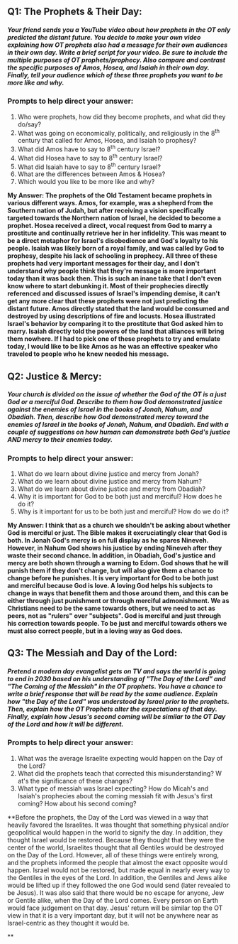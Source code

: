 ## Q1: The Prophets & Their Day: 

##### Your friend sends you a YouTube video about how prophets in the OT only predicted the distant future. You decide to make your own video explaining how OT prophets also had a message for their own audiences in their own day. Write a brief script for your video. Be sure to include the multiple purposes of OT prophets/prophecy. Also compare and contrast the specific purposes of Amos, Hosea, and Isaiah in their own day. Finally, tell your audience which of these three prophets you want to be more like and why. 

### Prompts to help direct your answer: 

1. Who were prophets, how did they become prophets, and what did they do/say?
2. What was going on economically, politically, and religiously in the 8<sup>th</sup> century that called for Amos, Hosea, and Isaiah to prophesy? 
3. What did Amos have to say to 8<sup>th</sup> century Israel? 
4. What did Hosea have to say to 8<sup>th</sup> century Israel? 
5. What did Isaiah have to say to 8<sup>th</sup> century Israel? 
6. What are the differences between Amos & Hosea? 
7. Which would you like to be more like and why? 

**My Answer: The prophets of the Old Testament became prophets in various different ways. Amos, for example, was a shepherd from the Southern nation of Judah, but after receiving a vision specifically targeted towards the Northern nation of Israel, he decided to become a prophet. Hosea received a direct, vocal request from God to marry a prostitute and continually retrieve her in her infidelity. This was meant to be a direct metaphor for Israel's disobedience and God's loyalty to his people. Isaiah was likely born of a royal family, and was called by God to prophesy, despite his lack of schooling in prophecy. All three of these prophets had very important messages for their day, and I don't understand why people think that they're message is more important today than it was back then. This is such an inane take that I don't even know where to start debunking it. Most of their prophecies directly referenced and discussed issues of Israel's impending demise, it can't get any more clear that these prophets were not just predicting the distant future. Amos directly stated that the land would be consumed and destroyed by using descriptions of fire and locusts. Hosea illustrated Israel's behavior by comparing it to the prostitute that God asked him to marry. Isaiah directly told the powers of the land that alliances will bring them nowhere. If I had to pick one of these prophets to try and emulate today, I would like to be like Amos as he was an effective speaker who traveled to people who he knew needed his message.**

## Q2: Justice & Mercy:

##### Your church is divided on the issue of whether the God of the OT is a just God or a merciful God. Describe to them how God demonstrated justice against the enemies of Israel in the books of Jonah, Nahum, and Obadiah. Then, describe how God demonstrated mercy toward the enemies of Israel in the books of Jonah, Nahum, and Obadiah. End with a couple of suggestions on how human can demonstrate both God's justice AND mercy to their enemies today. 

### Prompts to help direct your answer: 

1. What do we learn about divine justice and mercy from Jonah? 
2. What do we learn about divine justice and mercy from Nahum? 
3. What do we learn about divine justice and mercy from Obadiah? 
4. Why it is important for God to be both just and merciful? How does he do it? 
5. Why is it important for us to be both just and merciful? How do we do it? 

**My Answer: I think that as a church we shouldn't be asking about whether God is merciful or just. The Bible makes it excruciatingly clear that God is both. In Jonah God's mercy is on full display as he spares Nineveh. However, in Nahum God shows his justice by ending Nineveh after they waste their second chance. In addition, in Obadiah, God's justice and mercy are both shown through a warning to Edom. God shows that he will punish them if they don't change, but will also give them a chance to change before he punishes. It is very important for God to be both just and merciful because God is love. A loving God helps his subjects to change in ways that benefit them and those around them, and this can be either through just punishment or through merciful admonishment. We as Christians need to be the same towards others, but we need to act as peers, not as "rulers" over "subjects". God is merciful and just through his correction towards people. To be just and merciful towards others we must also correct people, but in a loving way as God does.**

## Q3: The Messiah and Day of the Lord: 

##### Pretend a modern day evangelist gets on TV and says the world is going to end in 2030 based on his understanding of "The Day of the Lord" and "The Coming of the Messiah" in the OT prophets. You have a chance to write a brief response that will be read by the same audience. Explain how "the Day of the Lord" was understood by Israel prior to the prophets. Then, explain how the OT Prophets alter the expectations of that day. Finally, explain how Jesus's second coming will be similar to the OT Day of the Lord and how it will be different. 

### Prompts to help direct your answer: 

1. What was the average Israelite expecting would happen on the Day of the Lord? 
2. What did the prophets teach that corrected this misunderstanding? W  at's the significance of these changes? 
3. What type of messiah was Israel expecting? How do Micah's and Isaiah's prophecies about the coming messiah fit with Jesus's first coming? How about his second coming?

**Before the prophets, the Day of the Lord was viewed in a way that heavily favored the Israelites. It was thought that something physical and/or geopolitical would happen in the world to signify the day. In addition, they thought Israel would be restored. Because they thought that they were the center of the world, Israelites thought that all Gentiles would be destroyed on the Day of the Lord. However, all of these things were entirely wrong, and the prophets informed the people that almost the exact opposite would happen. Israel would not be restored, but made equal in nearly every way to the Gentiles in the eyes of the Lord. In addition, the Gentiles and Jews alike would be lifted up if they followed the one God would send (later revealed to be Jesus). It was also said that there would be no escape for anyone, Jew or Gentile alike, when the Day of the Lord comes. Every person on Earth would face judgement on that day. Jesus' return will be similar top the OT view in that it is a very important day, but it will not be anywhere near as Israel-centric as they thought it would be.

**